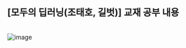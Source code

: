 ## [모두의 딥러닝(조태호, 길벗)] 교재 공부 내용
\
![image](https://user-images.githubusercontent.com/77907077/208891583-f99e4a41-d1ce-496a-80ff-5ec150fa92da.png)
